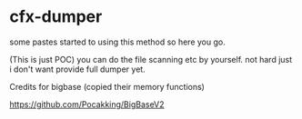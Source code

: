 # cfx-dumper
some pastes started to using this method  so here you go.

(This is just POC) you can do the file scanning etc by yourself. not hard just i don't want provide full dumper yet.


Credits for bigbase (copied their memory functions)

https://github.com/Pocakking/BigBaseV2

